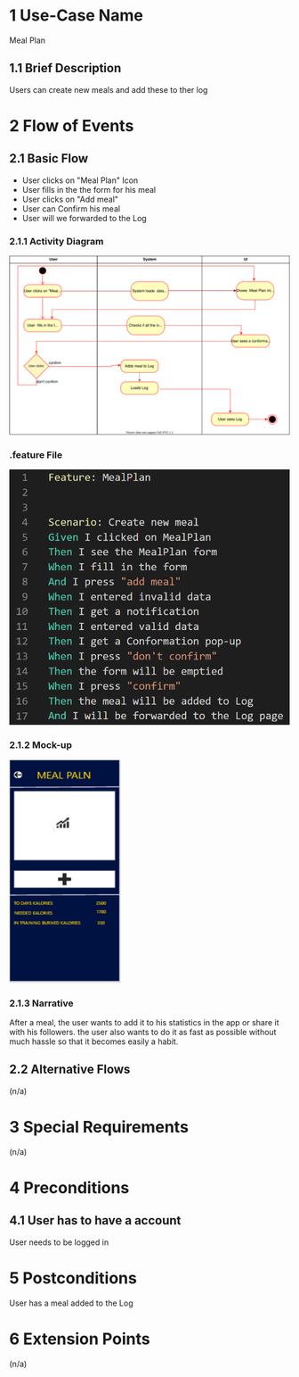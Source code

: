 
# 1 Use-Case Name
Meal Plan

## 1.1 Brief Description
Users can create new meals and add these to ther log 

# 2 Flow of Events
## 2.1 Basic Flow
- User clicks on "Meal Plan" Icon
- User fills in the the form for his meal
- User clicks on "Add meal"
- User can Confirm his meal
- User will we forwarded to the Log

### 2.1.1 Activity Diagram
![Registration Diagram](./MealPlan.svg)

### .feature File
<img src="https://github.com/DHBW-TrainingApp/Blog/blob/main/docs/UCs/MealPlan.PNG" />


### 2.1.2 Mock-up
<img src="https://github.com/DHBW-TrainingApp/Blog/blob/main/bilder/MockupMealPlan.PNG" width="200" height="400" />


### 2.1.3 Narrative
After a meal, the user wants to add it to his statistics in the app or share it with his followers. 
the user also wants to do it as fast as possible without much hassle so that it becomes easily a habit.

## 2.2 Alternative Flows
(n/a)

# 3 Special Requirements
(n/a)

# 4 Preconditions
## 4.1 User has to have a account
User needs to be logged in

# 5 Postconditions
User has a meal added to the Log
 
# 6 Extension Points
(n/a)
